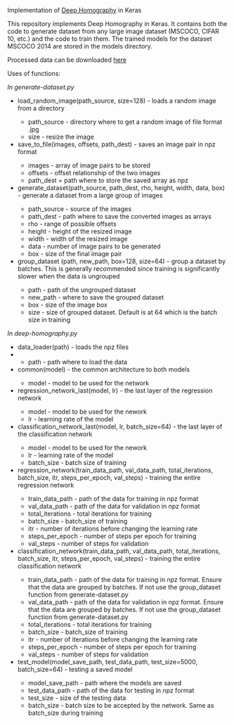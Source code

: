 Implementation of <a href="https://arxiv.org/abs/1606.03798">Deep Homography</a> in Keras

This repository implements Deep Homography in Keras. It contains both the code to generate dataset from any large image dataset (MSCOCO, CIFAR 10, etc.) and the code to train them. The trained models for the dataset MSCOCO 2014 are stored in the models directory.

Processed data can be downloaded <a href="https://1drv.ms/f/s!Ao8Y5FscWK9imoYp7eWyvlNfZMHIuA">here</a>

Uses of functions:

<i>In generate-dataset.py</i>
<ul>
  <li>load_random_image(path_source, size=128) - loads a random image from a directory</li>
  <ul>
    <li>path_source - directory where to get a random image of file format .jpg</li>
    <li>size - resize the image</li>
  </ul>
  <li>save_to_file(images, offsets, path_dest) - saves an image pair in npz format</li>
  <ul>
    <li>images - array of image pairs to be stored</li>
    <li>offsets - offset relationship of the two images</li>
    <li>path_dest = path where to store the saved array as npz</li>
  </ul>
  <li>generate_dataset(path_source, path_dest, rho, height, width, data, box) - generate a dataset from a large group of images</li>
  <ul>
    <li>path_source - source of the images</li>
    <li>path_dest - path where to save the converted images as arrays</li>
    <li>rho - range of possible offsets</li>
    <li>height - height of the resized image</li>
    <li>width - width of the resized image</li>
    <li>data - number of image pairs to be generated</li>
    <li>box - size of the final image pair</li>
  </ul> 
  <li>group_dataset (path, new_path, box=128, size=64) - group a dataset by batches. This is generally recommended since training is significantly slower when the data is ungrouped</li>
  <ul>
    <li>path - path of the ungrouped dataset</li>
    <li>new_path - where to save the grouped dataset</li>
    <li>box - size of the image box</li>
    <li>size - size of grouped dataset. Default is at 64 which is the batch size in training</li>
  </ul>
</ul>

<i>In deep-homography.py</i>
<ul>
  <li>data_loader(path) - loads the npz files<li>
  <ul>
    <li>path - path where to load the data</li>
  </ul>
  <li>common(model) - the common architecture to both models</li>
  <ul>
    <li>model - model to be used for the network</li>
  </ul>
  <li>regression_network_last(model, lr) - the last layer of the regression network</li>
  <ul>
    <li>model - model to be used for the nework</li>
    <li>lr - learning rate of the model</li>
  </ul>
  <li>classification_network_last(model, lr, batch_size=64) - the last layer of the classification network</li>
  <ul>
    <li>model - model to be used for the nework</li>
    <li>lr - learning rate of the model</li>
    <li>batch_size - batch size of training</li>
  </ul>
  <li>regression_network(train_data_path, val_data_path, total_iterations, batch_size, itr, steps_per_epoch, val_steps) - training the entire regression network</li>
  <ul>
    <li>train_data_path - path of the data for training in npz format</li>
    <li>val_data_path - path of the data for validation in npz format</li>
    <li>total_iterations - total iterations for training</li>
    <li>batch_size - batch_size of training</li>
    <li>itr - number of iterations before changing the learning rate</li>
    <li>steps_per_epoch - number of steps per epoch for training</li>
    <li>val_steps - number of steps for validation</li>
  </ul>
  <li>classification_network(train_data_path, val_data_path, total_iterations, batch_size, itr, steps_per_epoch, val_steps) - training the entire classification network</li>
  <ul>
    <li>train_data_path - path of the data for training in npz format. Ensure that the data are grouped by batches. If not use the group_dataset function from generate-dataset.py</li>
    <li>val_data_path - path of the data for validation in npz format. Ensure that the data are grouped by batches. If not use the group_dataset function from generate-dataset.py</li>
    <li>total_iterations - total iterations for training</li>
    <li>batch_size - batch_size of training</li>
    <li>itr - number of iterations before changing the learning rate</li>
    <li>steps_per_epoch - number of steps per epoch for training</li>
    <li>val_steps - number of steps for validation</li>
  </ul>
  <li>test_model(model_save_path, test_data_path, test_size=5000, batch_size=64) - testing a saved model</li>
  <ul>
    <li>model_save_path - path where the models are saved</li>
    <li>test_data_path - path of the data for testing in npz format</li>
    <li>test_size - size of the testing data</li>
    <li>batch_size - batch size to be accepted by the network. Same as batch_size during training</li>
  </ul>
</ul>
